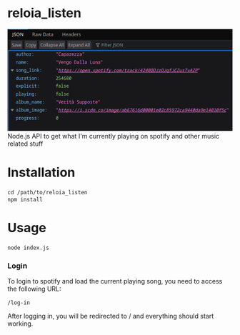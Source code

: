 # reloia_listen

![img.png](assets/readme_image.png)
Node.js API to get what I'm currently playing on spotify and other music related stuff

# Installation

    cd /path/to/reloia_listen
    npm install

# Usage

    node index.js

### Login

To login to spotify and load the current playing song, you need to access the following URL:

    /log-in

After logging in, you will be redirected to / and everything should start working.


